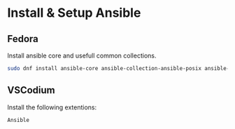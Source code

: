 # Install & Setup Ansible

## Fedora

Install ansible core and usefull common collections.

```bash
sudo dnf install ansible-core ansible-collection-ansible-posix ansible-collection-community-docker ansible-collection-community-general git python3-ansible-lint
```

## VSCodium

Install the following extentions:

`Ansible`

